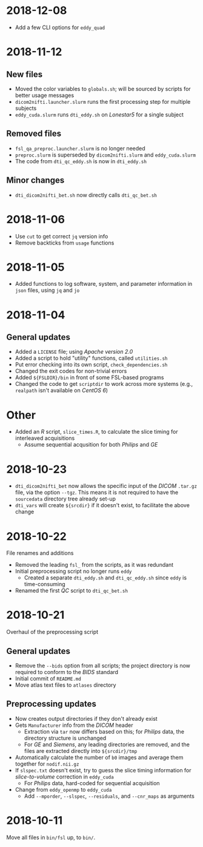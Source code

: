 # 2018-12-08

* Add a few CLI options for `eddy_quad`

# 2018-11-12

## New files
* Moved the color variables to `globals.sh`; will be sourced by scripts for better usage messages
* `dicom2nifti.launcher.slurm` runs the first processing step for multiple subjects
* `eddy_cuda.slurm` runs `dti_eddy.sh` on *Lonestar5* for a single subject

## Removed files
* `fsl_qa_preproc.launcher.slurm` is no longer needed
* `preproc.slurm` is superseded by `dicom2nifti.slurm` and `eddy_cuda.slurm`
* The code from `dti_qc_eddy.sh` is now in `dti_eddy.sh`

## Minor changes
* `dti_dicom2nifti_bet.sh` now directly calls `dti_qc_bet.sh`

# 2018-11-06
* Use `cut` to get correct `jq` version info
* Remove backticks from `usage` functions

# 2018-11-05

* Added functions to log software, system, and parameter information in `json` files, using `jq` and `jo`

# 2018-11-04

## General updates
* Added a `LICENSE` file; using *Apache version 2.0*
* Added a script to hold "utility" functions, called `utilities.sh`
* Put error checking into its own script, `check_dependencies.sh`
* Changed the exit codes for non-trivial errors
* Added `${FSLDIR}/bin` in front of some FSL-based programs
* Changed the code to get `scriptdir` to work across more systems (e.g., `realpath` isn't available on *CentOS 6*)

# Other
* Added an *R* script, `slice_times.R`, to calculate the slice timing for interleaved acquisitions
    * Assume sequential acqusition for both *Philips* and *GE*

# 2018-10-23

* `dti_dicom2nifti_bet` now allows the specific input of the *DICOM* `.tar.gz` file, via the option `--tgz`.
    This means it is not required to have the `sourcedata` directory tree already set-up
* `dti_vars` will create `${srcdir}` if it doesn't exist, to facilitate the above change


# 2018-10-22
File renames and additions

* Removed the leading `fsl_` from the scripts, as it was redundant
* Initial preprocessing script no longer runs `eddy`
    * Created a separate `dti_eddy.sh` and `dti_qc_eddy.sh` since `eddy` is time-consuming
* Renamed the first *QC* script to `dti_qc_bet.sh`


# 2018-10-21
Overhaul of the preprocessing script

## General updates
* Remove the `--bids` option from all scripts; the project directory is now required to conform to the *BIDS* standard
* Initial commit of `README.md`
* Move atlas text files to `atlases` directory

## Preprocessing updates
* Now creates output directories if they don't already exist
* Gets `Manufacturer` info from the *DICOM* header
    * Extraction via `tar` now differs based on this; for *Philips* data, the directory structure is unchanged
    * For *GE* and *Siemens*, any leading directories are removed, and the files are extracted directly into `${srcdir}/tmp`
* Automatically calculate the number of `b0` images and average them together for `nodif.nii.gz`
* If `slspec.txt` doesn't exist, try to guess the slice timing information for *slice-to-volume* correction in `eddy_cuda`
    * For *Philips* data, hard-coded for sequential acquisition
* Change from `eddy_openmp` to `eddy_cuda`
    * Add `--mporder`, `--slspec`, `--residuals`, and `--cnr_maps` as arguments

# 2018-10-11
Move all files in `bin/fsl` up, to `bin/`.
